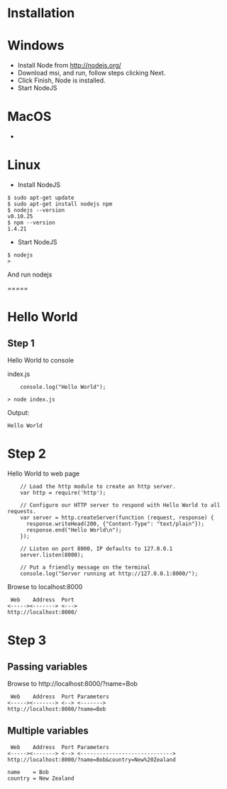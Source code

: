 Installation 
============

Windows
=======

- Install Node from http://nodejs.org/
- Download msi, and run, follow steps clicking Next.
- Click Finish, Node is installed.
- Start NodeJS

MacOS
=====

-

Linux
=====
- Install NodeJS
````
$ sudo apt-get update
$ sudo apt-get install nodejs npm
$ nodejs --version
v0.10.25
$ npm --version
1.4.21
````

- Start NodeJS
````
$ nodejs
>
````
And run nodejs

=====


Hello World
============

Step 1
------
Hello World to console

index.js

````
	console.log("Hello World");
````

````
> node index.js
````

Output:
````
Hello World
````

Step 2
=======

Hello World to web page

````
	// Load the http module to create an http server.
	var http = require('http');

	// Configure our HTTP server to respond with Hello World to all requests.
	var server = http.createServer(function (request, response) {
	  response.writeHead(200, {"Content-Type": "text/plain"});
	  response.end("Hello World\n");
	});

	// Listen on port 8000, IP defaults to 127.0.0.1
	server.listen(8000);

	// Put a friendly message on the terminal
	console.log("Server running at http://127.0.0.1:8000/");
````

Browse to localhost:8000

````
 Web    Address  Port 
<-----><-------> <---> 
http://localhost:8000/
````
Step 3
======

Passing variables
-----------------

Browse to http://localhost:8000/?name=Bob

````
 Web    Address  Port Parameters
<-----><-------> <--> <------->
http://localhost:8000/?name=Bob
````

Multiple variables
-------------------

````
 Web    Address  Port Parameters
<-----><-------> <--> <-----------------------------> 
http://localhost:8000/?name=Bob&country=New%20Zealand

name    = Bob
country = New Zealand
````

